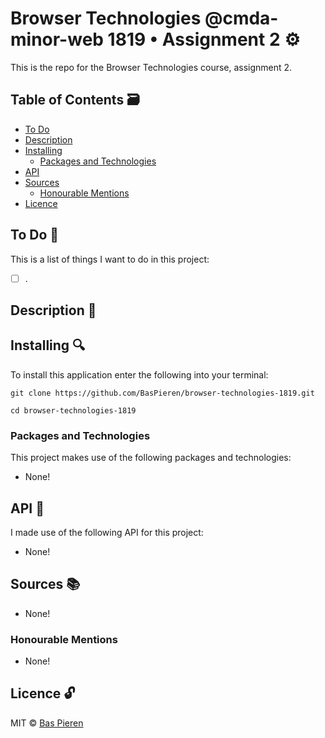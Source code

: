 # Browser Technologies @cmda-minor-web 1819 • Assignment 2 ⚙️

This is the repo for the Browser Technologies course, assignment 2.

## Table of Contents 🗃
* [To Do](#to-do-)
* [Description](#description-)
* [Installing](#installing-)
  * [Packages and Technologies](#packages-and-technologies)
* [API](#api-)
* [Sources](#sources-)
  * [Honourable Mentions](#honourable-mentions)
* [Licence](#licence-)

## To Do 📌
This is a list of things I want to do in this project:

- [ ] .

## Description 📝

## Installing 🔍
To install this application enter the following into your terminal:
```
git clone https://github.com/BasPieren/browser-technologies-1819.git

cd browser-technologies-1819
```

### Packages and Technologies
This project makes use of the following packages and technologies:

* None!

## API 🐒
I made use of the following API for this project:

* None!

## Sources 📚

* None!

### Honourable Mentions

* None!

## Licence 🔓
MIT © [Bas Pieren](https://github.com/BasPieren)
